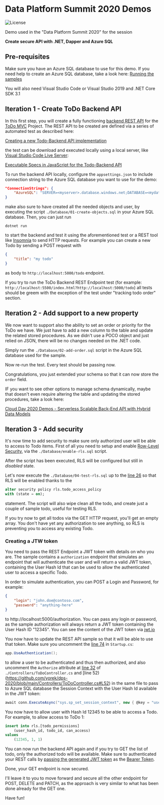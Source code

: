 # Data Platform Summit 2020 Demos

![License](https://img.shields.io/badge/license-MIT-green.svg)

Demo used in the "Data Platform Summit 2020" for the session 

**Create secure API with .NET, Dapper and Azure SQL**

## Pre-requisites

Make sure you have an Azure SQL database to use for this demo. If you need help to create an Azure SQL database, take a look here: [Running the samples](https://github.com/yorek/azure-sql-db-samples#running-the-samples)

You will also need Visual Studio Code or Visual Studio 2019 and .NET Core SDK 3.1 

## Iteration 1 - Create ToDo Backend API

In this first step, you will create a fully functioning [backend REST API](http://www.todobackend.com/) for the [ToDo MVC](http://todomvc.com/) Project. The REST API to be created are defined via a series of automated test as described here:

[Creating a new Todo-Backend API implementation](http://www.todobackend.com/contribute.html)

the test can be download and executed locally using a local server, like [Visual Studio Code Live Server](https://marketplace.visualstudio.com/items?itemName=ritwickdey.LiveServer):

[Executable Specs in JavaScript for the Todo-Backend API](https://github.com/TodoBackend/todo-backend-js-spec)

To run the backend API locally, configure the `appsettings.json` to include connection string to the Azure SQL database you want to use for the demo:

```json
"ConnectionStrings": {
    "AzureSQL": "SERVER=<myserver>.database.windows.net;DATABASE=<mydatabase>;UID=todo-backend;PWD=Super_Str0ng*P@ZZword!;"
}
```

make also sure to have created all the needed objects and user, by executing the script `./Database/01-create-objects.sql` in your Azure SQL database. Then, you can just run

```
dotnet run
```

to start the backend and test it using the aforementioned test or a REST tool like [Insomnia](https://insomnia.rest/) to send HTTP requests. For example you can create a new Todo by sending a POST request with 

```json
{
	"title": "my todo"
}
```

as body to `http://localhost:5000/todo` endpoint.

If you try to run the ToDo Backend REST Endpoint test (for example: `http://localhost:5500/index.html?http://localhost:5000/todo`) all tests should be greem with the exception of the test under "tracking todo order" section.

## Iteration 2 - Add support to a new property

We now want to support also the ability to set an order or priority for the ToDo we have. We just have to add a new column to the table and update the related stored procedures. As we didn't use a POCO object and just relied on JSON, there will be no changes needed on the .NET code.

Simply run the `./Database/02-add-order.sql` script in the Azure SQL database used for the sample.

Now re-run the test. Every test should be passing now.

Congratulations, you just extended your schema so that it can now store the `order` field.

IF you want to see other options to manage schema dynamically, maybe that doesn't even require altering the table and updating the stored procedures, take a look here:

[Cloud Day 2020 Demos - Serverless Scalable Back-End API with Hybrid Data Models](https://github.com/yorek/cloud-day-2020)

## Iteration 3 - Add security

It's now time to add security to make sure only authorized user will be able to access to Todo items. First of all you need to setup and enable [Row-Level Security](https://docs.microsoft.com/en-us/sql/relational-databases/security/row-level-security), via the `./Database/enable-rls.sql` script. 

After the script has been executed, RLS will be configured but still in *disabled* state.

Let's now execute the `./Database/04-test-rls.sql` up to the [line 26](https://github.com/yorek/dps-2020/blob/main/Database/04-test-rls.sql#L26) so that RLS will be enabled thanks to the

```sql
alter security policy rls.todo_access_policy
with (state = on);  
```

statement. The script will also wipe clean all the todo, and create just a couple of sample todo, useful for testing RLS. 
 
If you try now to get all todos via the GET HTTP request, you'll get an empty array. You don't have yet any authorization to see anything, so RLS is preventing you to access any existing Todo.

### Creating a JTW token

You need to pass the REST Endpoint a JWT token with details on who you are. The sample contains a `authorization` endpoint that simulates an endpoint that will authenticate the user and will return a valid JWT token, containing the User Hash Id that can be used to allow the authenticated user to access a specific Todo.

In order to simulate authentication, you can POST a Login and Password, for example:

```json
{
    "login": "john.doe@contoso.com",
    "password": "anything-here"
}
```

to http://localhost:5000/authorization. You can pass any login or password, as the sample authorization will always return a JWT token containing the User Hash ID "12345". You can see the content of the JWT token via [jwt.io](https://jwt.io/)

You now have to update the REST API sample so that it will be able to use that token. Make sure you uncomment the [line 74](https://github.com/yorek/dps-2020/blob/main/Startup.cs#L74) in `Startup.cs`:

```csharp
app.UseAuthentication();
```

to allow a user to be authenticated and thus then authorized, and also uncomment the `Authorize` attribute at [line 32](https://github.com/yorek/dps-2020/blob/main/Controllers/ToDoController.cs#L32) of `./Controllers/ToDoController.cs` and [line 52)(https://github.com/yorek/dps-2020/blob/main/Controllers/ToDoController.cs#L52) in the same file to pass to Azure SQL database the Session Context with the User Hash Id available in the JWT token:

```csharp
await conn.ExecuteAsync("sys.sp_set_session_context", new { @key = "user-hash-id", @value = userHashId, @read_only = 1 }, commandType: CommandType.StoredProcedure );
```

You now have to allow user with Hash Id 12345 to be able to access a Todo. For example, to allow access to ToDo 1:

```sql
insert into rls.[todo_permissions] 
    (user_hash_id, todo_id, can_access)
values 
    (12345, 1, 1)
```

You can now run the backend API again and if you try to GET the list of todo, only the authorized todo will be available. Make sure to authenticated your REST calls by [passing the generated JWT token](https://support.insomnia.rest/article/38-authentication) as the [Bearer Token](https://stackoverflow.com/questions/25838183/what-is-the-oauth-2-0-bearer-token-exactly).

Done, your GET endpoint is now secured.

I'll leave it to you to move forward and secure all the other endpoint for POST, DELETE and PATCH, as the approach is very similar to what has been done already for the GET one.

Have fun!
